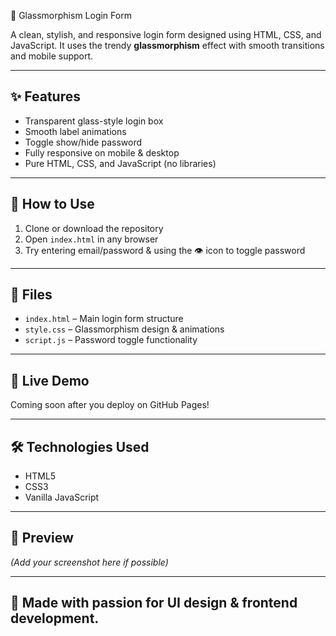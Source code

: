 🔐 Glassmorphism Login Form

A clean, stylish, and responsive login form designed using HTML, CSS, and JavaScript. It uses the trendy **glassmorphism** effect with smooth transitions and mobile support.

---

## ✨ Features

- Transparent glass-style login box
- Smooth label animations
- Toggle show/hide password
- Fully responsive on mobile & desktop
- Pure HTML, CSS, and JavaScript (no libraries)

---

## 📲 How to Use

1. Clone or download the repository
2. Open `index.html` in any browser
3. Try entering email/password & using the 👁️ icon to toggle password

---

## 📁 Files

- `index.html` – Main login form structure
- `style.css` – Glassmorphism design & animations
- `script.js` – Password toggle functionality

---

## 🚀 Live Demo

Coming soon after you deploy on GitHub Pages!

---

## 🛠️ Technologies Used

- HTML5  
- CSS3  
- Vanilla JavaScript  

---

## 📸 Preview

*(Add your screenshot here if possible)*

---

## 💙 Made with passion for UI design & frontend development.
